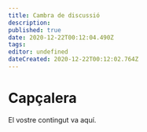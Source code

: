 ```yaml
---
title: Cambra de discussió
description: 
published: true
date: 2020-12-22T00:12:04.490Z
tags: 
editor: undefined
dateCreated: 2020-12-22T00:12:02.764Z
---
```


# Capçalera
El vostre contingut va aquí.